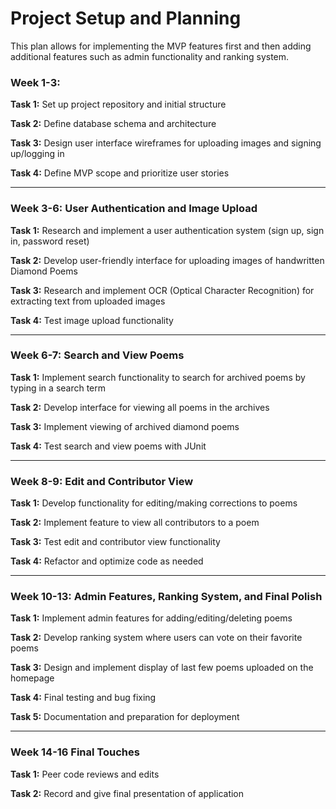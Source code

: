 # Project Setup and Planning

This plan allows for implementing the MVP features first
and then adding additional features such as admin functionality 
and ranking system.




### Week 1-3:    
**Task 1:** Set up project repository and initial structure

**Task 2:** Define database schema and architecture

**Task 3:** Design user interface wireframes for uploading images and signing up/logging in

**Task 4:** Define MVP scope and prioritize user stories

---

### Week 3-6: User Authentication and Image Upload

**Task 1:** Research and implement a user authentication system (sign up, sign in, password reset)

**Task 2:** Develop user-friendly interface for uploading images of handwritten Diamond Poems

**Task 3:** Research and implement OCR (Optical Character Recognition) for extracting text from uploaded images

**Task 4:** Test image upload functionality

---

### Week 6-7: Search and View Poems

**Task 1:** Implement search functionality to search for archived poems by typing in a search term

**Task 2:** Develop interface for viewing all poems in the archives

**Task 3:** Implement viewing of archived diamond poems

**Task 4:** Test search and view poems with JUnit

---

### Week 8-9: Edit and Contributor View

**Task 1:** Develop functionality for editing/making corrections to poems

**Task 2:** Implement feature to view all contributors to a poem

**Task 3:** Test edit and contributor view functionality

**Task 4:** Refactor and optimize code as needed

---

### Week 10-13: Admin Features, Ranking System, and Final Polish

**Task 1:** Implement admin features for adding/editing/deleting poems

**Task 2:** Develop ranking system where users can vote on their favorite poems

**Task 3:** Design and implement display of last few poems uploaded on the homepage

**Task 4:** Final testing and bug fixing

**Task 5:** Documentation and preparation for deployment

---

### Week 14-16 Final Touches

**Task 1:** Peer code reviews and edits

**Task 2:** Record and give final presentation of application




